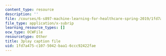 ```yaml
---
content_type: resource
description: ''
file: /courses/6-s897-machine-learning-for-healthcare-spring-2019/1fd7a475c1075042baa16ccc92422fae_lkO2ocJBsmI.vtt
file_type: application/x-subrip
learning_resource_types: []
ocw_type: OCWFile
resourcetype: Other
title: 3play caption file
uid: 1fd7a475-c107-5042-baa1-6ccc92422fae
---
```

